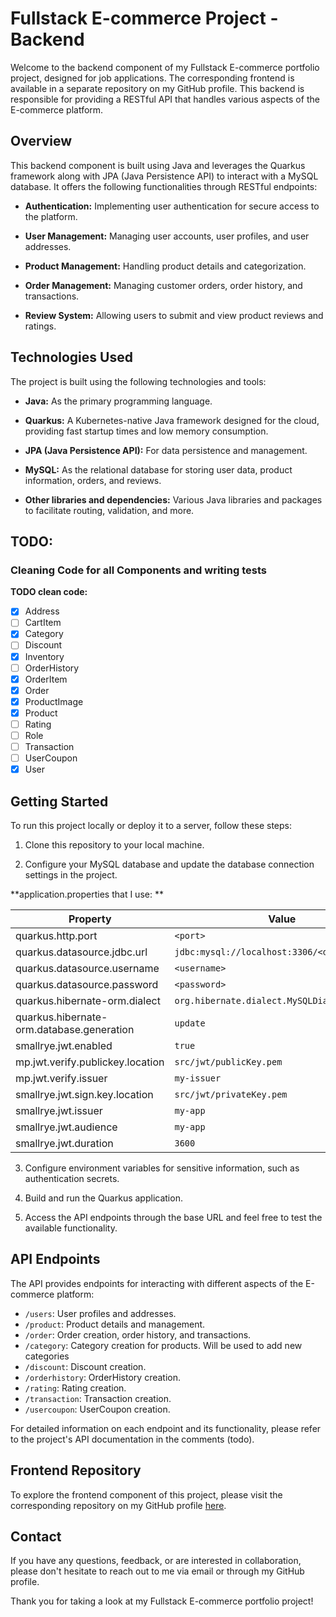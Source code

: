# Fullstack E-commerce Project - Backend

Welcome to the backend component of my Fullstack E-commerce portfolio project, designed for job applications. The corresponding frontend is available in a separate repository on my GitHub profile. This backend is responsible for providing a RESTful API that handles various aspects of the E-commerce platform.

## Overview

This backend component is built using Java and leverages the Quarkus framework along with JPA (Java Persistence API) to interact with a MySQL database. It offers the following functionalities through RESTful endpoints:

- **Authentication:** Implementing user authentication for secure access to the platform.

- **User Management:** Managing user accounts, user profiles, and user addresses.

- **Product Management:** Handling product details and categorization.

- **Order Management:** Managing customer orders, order history, and transactions.

- **Review System:** Allowing users to submit and view product reviews and ratings.

## Technologies Used

The project is built using the following technologies and tools:

- **Java:** As the primary programming language.

- **Quarkus:** A Kubernetes-native Java framework designed for the cloud, providing fast startup times and low memory consumption.

- **JPA (Java Persistence API):** For data persistence and management.

- **MySQL:** As the relational database for storing user data, product information, orders, and reviews.

- **Other libraries and dependencies:** Various Java libraries and packages to facilitate routing, validation, and more.
## TODO:  
### Cleaning Code for all Components and writing tests
**TODO clean code:**

- [x] Address
- [ ] CartItem
- [x] Category
- [ ] Discount
- [x] Inventory
- [ ] OrderHistory
- [x] OrderItem
- [x] Order
- [x] ProductImage
- [x] Product
- [ ] Rating
- [ ] Role
- [ ] Transaction
- [ ] UserCoupon
- [x] User

## Getting Started

To run this project locally or deploy it to a server, follow these steps:

1. Clone this repository to your local machine.

2. Configure your MySQL database and update the database connection settings in the project.

**application.properties that I use:  **

| Property                                | Value                                       |
|-----------------------------------------|---------------------------------------------|
| quarkus.http.port                       | `<port>`                                    |
| quarkus.datasource.jdbc.url             | `jdbc:mysql://localhost:3306/<databasename>` |
| quarkus.datasource.username              | `<username>`                                |
| quarkus.datasource.password              | `<password>`                                |
| quarkus.hibernate-orm.dialect           | `org.hibernate.dialect.MySQLDialect`      |
| quarkus.hibernate-orm.database.generation| `update`                                    |
| smallrye.jwt.enabled                    | `true`                                      |
| mp.jwt.verify.publickey.location         | `src/jwt/publicKey.pem`                     |
| mp.jwt.verify.issuer                    | `my-issuer`                                 |
| smallrye.jwt.sign.key.location           | `src/jwt/privateKey.pem`                    |
| smallrye.jwt.issuer                     | `my-app`                                   |
| smallrye.jwt.audience                   | `my-app`                                   |
| smallrye.jwt.duration                   | `3600`                                      |


3. Configure environment variables for sensitive information, such as authentication secrets.

4. Build and run the Quarkus application.

5. Access the API endpoints through the base URL and feel free to test the available functionality.

## API Endpoints

The API provides endpoints for interacting with different aspects of the E-commerce platform:

- `/users`: User profiles and addresses.
- `/product`: Product details and management.
- `/order`: Order creation, order history, and transactions.
- `/category`: Category creation for products. Will be used to add new categories
- `/discount`: Discount creation.
- `/orderhistory`: OrderHistory creation.
- `/rating`: Rating creation.
- `/transaction`: Transaction creation.
- `/usercoupon`: UserCoupon creation.

For detailed information on each endpoint and its functionality, please refer to the project's API documentation in the comments (todo).

## Frontend Repository

To explore the frontend component of this project, please visit the corresponding repository on my GitHub profile [here](link-to-frontend-repo).

## Contact

If you have any questions, feedback, or are interested in collaboration, please don't hesitate to reach out to me via email or through my GitHub profile.

Thank you for taking a look at my Fullstack E-commerce portfolio project!


